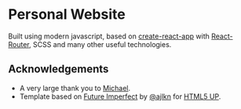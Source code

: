 # Personal Website
Built using modern javascript, based on [create-react-app](https://github.com/facebook/create-react-app) with [React-Router](https://reactrouter.com/), SCSS and many other useful technologies.

## Acknowledgements

* A very large thank you to [Michael](https://github.com/mldangelo). 
* Template based on [Future Imperfect](https://html5up.net/future-imperfect) by [@ajlkn](https://github.com/ajlkn) for [HTML5 UP](html5up.net).
